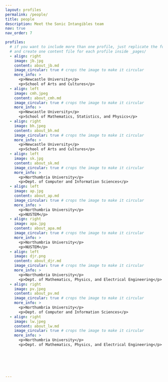 ```yaml
---
layout: profiles
permalink: /people/
title: people
description: Meet the Sonic Intangibles team
nav: true
nav_order: 7

profiles:
  # if you want to include more than one profile, just replicate the following block
  # and create one content file for each profile inside _pages/
  - align: right
    image: jb.jpg
    content: about_jb.md
    image_circular: true # crops the image to make it circular
    more_info: >
      <p>Newcastle University</p>
      <p>School of Arts and Cultures</p>   
  - align: left
    image: cmh.jpeg
    content: about_cmh.md
    image_circular: true # crops the image to make it circular
    more_info: >
      <p>Newcastle University</p>
      <p>School of Mathematics, Statistics, and Physics</p>
  - align: right
    image: bh.jpeg
    content: about_bh.md
    image_circular: true # crops the image to make it circular
    more_info: >
      <p>Newcastle University</p>
      <p>School of Arts and Cultures</p>
  - align: left
    image: sk.jpg
    content: about_sk.md
    image_circular: true # crops the image to make it circular
    more_info: >
      <p>Northumbria University</p>
      <p>Dept. of Computer and Information Sciences</p>
  - align: left
    image: ap.jpg
    content: about_ap.md
    image_circular: true # crops the image to make it circular
    more_info: >
      <p>Northumbria University</p>
      <p>NUSTEM</p>  
  - align: right
    image: apa.jpg
    content: about_apa.md
    image_circular: true # crops the image to make it circular
    more_info: >
      <p>Northumbria University</p>
      <p>NUSTEM</p>
  - align: left
    image: djr.png
    content: about_djr.md
    image_circular: true # crops the image to make it circular
    more_info: >
      <p>Northumbria University</p>
      <p>Dept. of Mathematics, Physics, and Electrical Engineering</p>
  - align: right
    image: pv.jpeg
    content: about_pv.md
    image_circular: true # crops the image to make it circular
    more_info: >
      <p>Northumbria University</p>
      <p>Dept. of Computer and Information Sciences</p>
  - align: right
    image: lw.jpeg
    content: about_lw.md
    image_circular: true # crops the image to make it circular
    more_info: >
      <p>Northumbria University</p>
      <p>Dept. of Mathematics, Physics, and Electrical Engineering</p>
  


  
     
    
---
```

